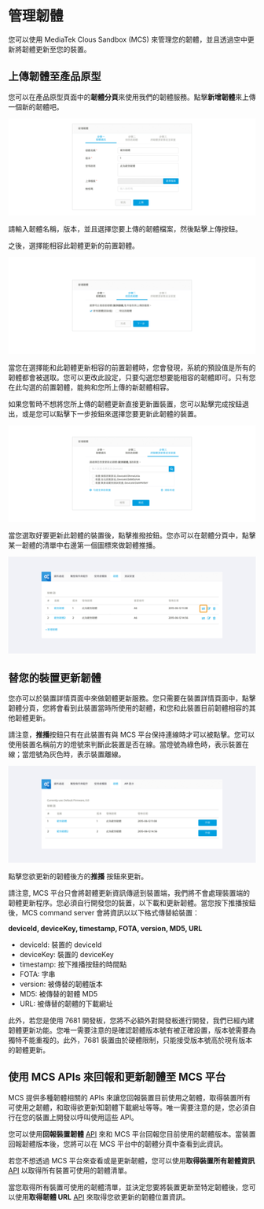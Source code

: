 # 管理韌體

您可以使用 MediaTek Clous Sandbox (MCS) 來管理您的韌體，並且透過空中更新將韌體更新至您的裝置。

## 上傳韌體至產品原型

您可以在產品原型頁面中的**韌體分頁**來使用我們的韌體服務。點擊**新增韌體**來上傳一個新的韌體吧。

![](../images/Firmware/img_firmware_01.png)

請輸入韌體名稱，版本，並且選擇您要上傳的韌體檔案，然後點擊上傳按鈕。

之後，選擇能相容此韌體更新的前置韌體。

![](../images/Firmware/img_firmware_02.png)

當您在選擇能和此韌體更新相容的前置韌體時，您會發現，系統的預設值是所有的韌體都會被選取。您可以更改此設定，只要勾選您想要能相容的韌體即可。只有您在此勾選的前置韌體，能夠和您所上傳的新韌體相容。

如果您暫時不想將您所上傳的韌體更新直接更新置裝置，您可以點擊完成按鈕退出，或是您可以點擊下一步按鈕來選擇您要更新此韌體的裝置。

![](../images/Firmware/img_firmware_03.png)

當您選取好要更新此韌體的裝置後，點擊推撥按鈕。您亦可以在韌體分頁中，點擊某一韌體的清單中右邊第一個圖標來做韌體推播。

![](../images/Firmware/img_firmware_04.png)


## 替您的裝置更新韌體

您亦可以於裝置詳情頁面中來做韌體更新服務。您只需要在裝置詳情頁面中，點擊韌體分頁，您將會看到此裝置當時所使用的韌體，和您和此裝置目前韌體相容的其他韌體更新。


請注意，**推播**按鈕只有在此裝置有與 MCS 平台保持連線時才可以被點擊。您可以使用裝置名稱前方的燈號來判斷此裝置是否在線。當燈號為綠色時，表示裝置在線；當燈號為灰色時，表示裝置離線。


![](../images/Firmware/img_firmware_05.png)

點擊您欲更新的韌體後方的**推播** 按鈕來更新。

請注意, MCS 平台只會將韌體更新資訊傳遞到裝置端，我們將不會處理裝置端的韌體更新程序。您必須自行開發您的裝置，以下載和更新韌體。當您按下推播按鈕後，MCS command server 會將資訊以以下格式傳替給裝置：

**deviceId, deviceKey, timestamp, FOTA, version, MD5, URL**

* deviceId: 裝置的 deviceId
* deviceKey: 裝置的 deviceKey
* timestamp: 按下推播按鈕的時間點
* FOTA: 字串
* version: 被傳替的韌體版本
* MD5: 被傳替的韌體 MD5
* URL: 被傳替的韌體的下載網址

此外，若您是使用 7681 開發板，您將不必額外對開發板進行開發，我們已經內建韌體更新功能。您唯一需要注意的是確認韌體版本號有被正確設置，版本號需要為獨特不能重複的。此外，7681 裝置由於硬體限制，只能接受版本號高於現有版本的韌體更新。


## 使用 MCS APIs 來回報和更新韌體至 MCS 平台

MCS 提供多種韌體相關的 APIs 來讓您回報裝置目前使用之韌體，取得裝置所有可使用之韌體，和取得欲更新知韌體下載網址等等。唯一需要注意的是，您必須自行在您的裝置上開發以呼叫使用這些 API。

您可以使用**回報裝置韌體** [API](https://mcs.mediatek.com/resources/zh-TW/latest/api_references/) 來和 MCS 平台回報您目前使用的韌體版本。當裝置回報韌體版本後，您將可以在 MCS 平台中的韌體分頁中查看到此資訊。

若您不想透過 MCS 平台來查看或是更新韌體，您可以使用**取得裝置所有韌體資訊** [API](https://mcs.mediatek.com/resources/zh-TW/latest/api_references/) 以取得所有裝置可使用的韌體清單。

當您取得所有裝置可使用的韌體清單，並決定您要將裝置更新至特定韌體後，您可以使用**取得韌體 URL** [API](https://mcs.mediatek.com/resources/zh-TW/latest/api_references/) 來取得您欲更新的韌體位置資訊。

